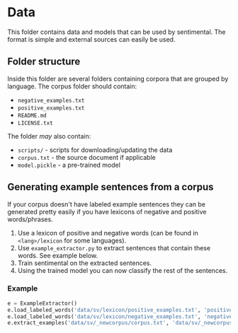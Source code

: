 # Data
This folder contains data and models that can be used by sentimental. The format is simple and external sources can easily be used.

## Folder structure
Inside this folder are several folders containing corpora that are grouped by language. The corpus folder should contain:

- `negative_examples.txt`
- `positive_examples.txt`
- `README.md`
- `LICENSE.txt`

The folder *may* also contain:

- `scripts/` - scripts for downloading/updating the data
- `corpus.txt` - the source document if applicable
- `model.pickle` - a pre-trained model

## Generating example sentences from a corpus
If your corpus doesn't have labeled example sentences they can be generated pretty easily if you have lexicons of negative and positive words/phrases.

1. Use a lexicon of positive and negative words (can be found in `<lang>/lexicon` for some languages).
2. Use `example_extractor.py` to extract sentences that contain these words. See example below.
3. Train sentimental on the extracted sentences.
4. Using the trained model you can now classify the rest of the sentences.

### Example

```python
e = ExampleExtractor()
e.load_labeled_words('data/sv/lexicon/positive_examples.txt', 'positive')
e.load_labeled_words('data/sv/lexicon/negative_examples.txt', 'negative')
e.extract_examples('data/sv/_newcorpus/corpus.txt', 'data/sv/_newcorpus')
```
